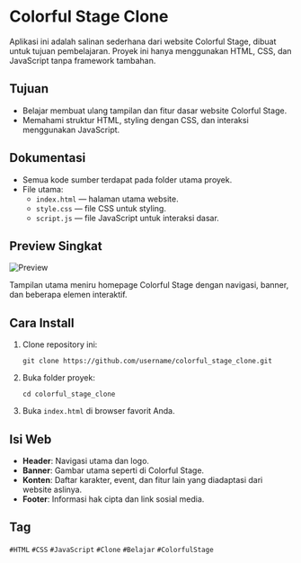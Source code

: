 # Colorful Stage Clone

Aplikasi ini adalah salinan sederhana dari website Colorful Stage, dibuat untuk tujuan pembelajaran. Proyek ini hanya menggunakan HTML, CSS, dan JavaScript tanpa framework tambahan.

## Tujuan

- Belajar membuat ulang tampilan dan fitur dasar website Colorful Stage.
- Memahami struktur HTML, styling dengan CSS, dan interaksi menggunakan JavaScript.

## Dokumentasi

- Semua kode sumber terdapat pada folder utama proyek.
- File utama:
    - `index.html` — halaman utama website.
    - `style.css` — file CSS untuk styling.
    - `script.js` — file JavaScript untuk interaksi dasar.

## Preview Singkat

![Preview](preview.png)

Tampilan utama meniru homepage Colorful Stage dengan navigasi, banner, dan beberapa elemen interaktif.

## Cara Install

1. Clone repository ini:
     ```
     git clone https://github.com/username/colorful_stage_clone.git
     ```
2. Buka folder proyek:
     ```
     cd colorful_stage_clone
     ```
3. Buka `index.html` di browser favorit Anda.

## Isi Web

- **Header**: Navigasi utama dan logo.
- **Banner**: Gambar utama seperti di Colorful Stage.
- **Konten**: Daftar karakter, event, dan fitur lain yang diadaptasi dari website aslinya.
- **Footer**: Informasi hak cipta dan link sosial media.

## Tag

`#HTML` `#CSS` `#JavaScript` `#Clone` `#Belajar` `#ColorfulStage`